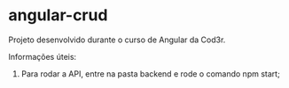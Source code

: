 # angular-crud
Projeto desenvolvido durante o curso de Angular da Cod3r.

Informações úteis:
1. Para rodar a API, entre na pasta backend e rode o comando npm start;